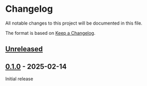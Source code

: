 # Changelog

All notable changes to this project will be documented in this file.

The format is based on [Keep a Changelog](https://keepachangelog.com/en/1.1.0/).

## [Unreleased]

## [0.1.0] - 2025-02-14

Initial release


[unreleased]: https://github.com/DerFetzer/spectro-cam-rs/compare/v1.1.1...HEAD
[0.1.0]: https://github.com/DerFetzer/spectro-cam-rs/releases/tag/v0.1.0
